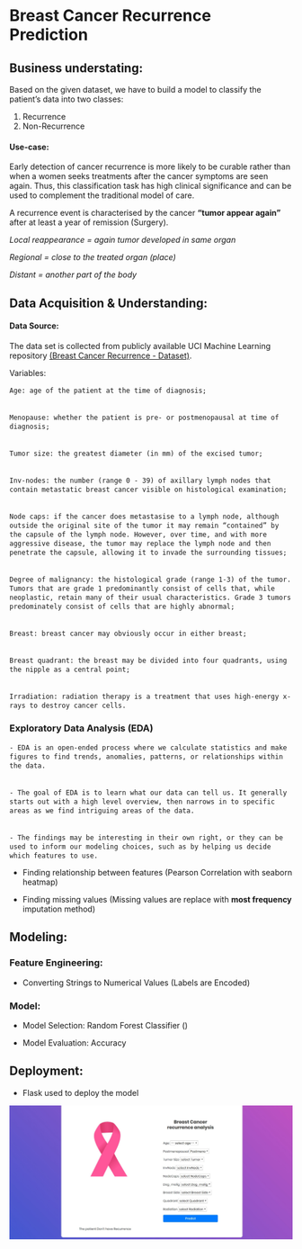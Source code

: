 # Breast Cancer Recurrence Prediction 

## Business understating:

Based on the given dataset, we have to build a model to classify the patient’s data into two classes:
1.	Recurrence 
2.	Non-Recurrence 

#### Use-case: 

Early detection of cancer recurrence is more likely to be curable rather than when a women seeks treatments after the cancer symptoms are seen again. Thus, this classification task has high clinical significance and can be used to complement the traditional model of care.

A recurrence event is characterised by the cancer **“tumor appear again”** after at least a year of remission (Surgery).

_Local reappearance = again tumor developed in same organ_

_Regional = close to the treated organ (place)_

_Distant = another part of the body_
 

## Data Acquisition & Understanding: 

#### Data Source:

The data set is collected from publicly available UCI Machine Learning repository [(Breast Cancer Recurrence - Dataset)](https://archive.ics.uci.edu/ml/datasets/breast+cancer).

Variables:

~~~
Age: age of the patient at the time of diagnosis;


Menopause: whether the patient is pre- or postmenopausal at time of diagnosis;


Tumor size: the greatest diameter (in mm) of the excised tumor;


Inv-nodes: the number (range 0 - 39) of axillary lymph nodes that contain metastatic breast cancer visible on histological examination;  


Node caps: if the cancer does metastasise to a lymph node, although outside the original site of the tumor it may remain “contained” by the capsule of the lymph node. However, over time, and with more aggressive disease, the tumor may replace the lymph node and then penetrate the capsule, allowing it to invade the surrounding tissues;


Degree of malignancy: the histological grade (range 1-3) of the tumor. Tumors that are grade 1 predominantly consist of cells that, while neoplastic, retain many of their usual characteristics. Grade 3 tumors predominately consist of cells that are highly abnormal;


Breast: breast cancer may obviously occur in either breast;


Breast quadrant: the breast may be divided into four quadrants, using the nipple as a central point;


Irradiation: radiation therapy is a treatment that uses high-energy x-rays to destroy cancer cells. 
~~~

### Exploratory Data Analysis (EDA) 

~~~
- EDA is an open-ended process where we calculate statistics and make figures to find trends, anomalies, patterns, or relationships within the data. 


- The goal of EDA is to learn what our data can tell us. It generally starts out with a high level overview, then narrows in to specific areas as we find intriguing areas of the data. 


- The findings may be interesting in their own right, or they can be used to inform our modeling choices, such as by helping us decide which features to use.
~~~

* Finding relationship between features (Pearson Correlation with seaborn heatmap)

* Finding missing values (Missing values are replace with **most frequency** imputation method)

## Modeling:

### Feature Engineering:

* Converting Strings to Numerical Values (Labels are Encoded)

### Model: 

* Model Selection: Random Forest Classifier ()

* Model Evaluation: Accuracy 

## Deployment:

* Flask used to deploy the model 

![](data/flask.jpg)

